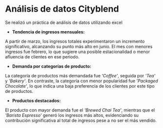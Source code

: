 # Análisis de datos Cityblend
Se realizó un práctica de análisis de datos utilizando excel 


+ **Tendencia de ingresos mensuales:**

A partir de marzo, los ingresos totales experimentaron un incremento significativo, alcanzando su punto más alto en junio. El mes con menores ingresos fue febrero, lo que sugiere una posible estacionalidad o menor afluencia de clientes en ese periodo.

+ **Demanda por categorías de producto:**

La categoría de productos más demandada fue *'Coffee'*, seguida por *'Tea'* y *'Bakery'*. En contraste, la categoría con menor popularidad fue *'Packaged Chocolate'*, lo que indica una baja preferencia de los clientes por este tipo de productos.

+ **Productos destacados:**

El producto con mayor demanda fue el *'Brewed Chai Tea'*, mientras que el *'Barista Espresso'* generó los ingresos más altos, evidenciando su contribución significativa al total de ingresos pese a no ser el más vendido. 
